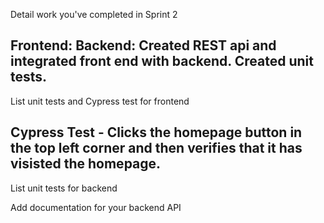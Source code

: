 Detail work you've completed in Sprint 2

Frontend: 
Backend: Created REST api and integrated front end with backend. Created unit tests. 
---

List unit tests and Cypress test for frontend

Cypress Test - Clicks the homepage button in the top left corner and then verifies that it has visisted the homepage.
---

List unit tests for backend

Add documentation for your backend API
